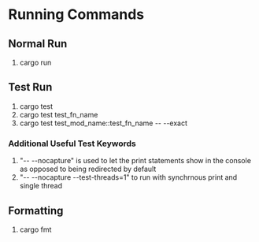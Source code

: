 # Running Commands
## Normal Run
1. cargo run
## Test Run
1. cargo test
2. cargo test test_fn_name
3. cargo test test_mod_name::test_fn_name -- --exact
### Additional Useful Test Keywords
1. "-- --nocapture" is used to let the print statements show in the console as opposed to being redirected by default
2. "-- --nocapture --test-threads=1" to run with synchrnous print and single thread
## Formatting
1. cargo fmt
